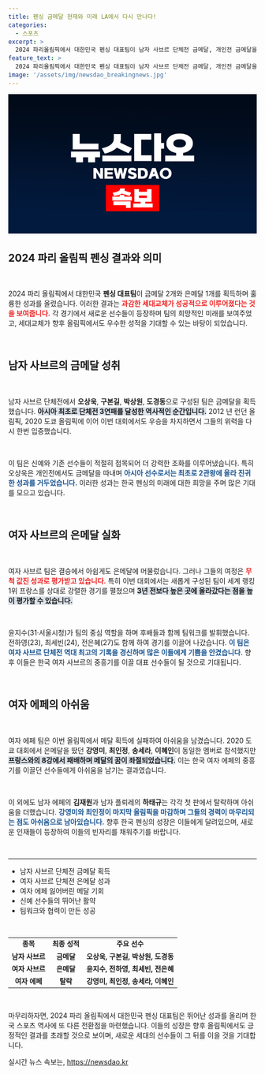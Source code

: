 ```yaml
---
title: 펜싱 금메달 현재와 미래 LA에서 다시 만나다!
categories:
  - 스포츠
excerpt: >
  2024 파리올림픽에서 대한민국 펜싱 대표팀이 남자 사브르 단체전 금메달, 개인전 금메달을 포함해 총 3개의 메달을 획득하며 역대 최고의 성적을 거두었다. 특히 남자 사브르 단체전은 64년 만에 3연패를 달성한 위업! 여자는 단체전 은메달로 기대 이상의 성과를 올렸다. 클릭하고 더 많은 이야기를 확인하세요!
feature_text: >
  2024 파리올림픽에서 대한민국 펜싱 대표팀이 남자 사브르 단체전 금메달, 개인전 금메달을 포함해 총 3개의 메달을 획득하며 역대 최고의 성적을 거두었다. 특히 남자 사브르 단체전은 64년 만에 3연패를 달성한 위업! 여자는 단체전 은메달로 기대 이상의 성과를 올렸다. 클릭하고 더 많은 이야기를 확인하세요!
image: '/assets/img/newsdao_breakingnews.jpg'
---
```


<p><img src="/assets/img/newsdao_breakingnews.jpg" alt="pcversion 속보" /></p>

<h2 data-ke-size="size26">2024 파리 올림픽 펜싱 결과와 의미</h2>

<p data-ke-size="size16">&nbsp;</p>

<p>2024 파리 올림픽에서 대한민국 <b>펜싱 대표팀</b>이 금메달 2개와 은메달 1개를 획득하며 훌륭한 성과를 올렸습니다. 이러한 결과는 <b><span style="color: #ee2323;">과감한 세대교체가 성공적으로 이루어졌다는 것을 보여줍니다.</span></b> 각 경기에서 새로운 선수들이 등장하며 팀의 희망적인 미래를 보여주었고, 세대교체가 향후 올림픽에서도 우수한 성적을 기대할 수 있는 바탕이 되었습니다.</p>

<p data-ke-size="size16">&nbsp;</p>

<h2 data-ke-size="size26">남자 사브르의 금메달 성취</h2>

<p data-ke-size="size16">&nbsp;</p>

<p>남자 사브르 단체전에서 <b>오상욱</b>, <b>구본길</b>, <b>박상원</b>, <b>도경동</b>으로 구성된 팀은 금메달을 획득했습니다. <b><span style="background-color: #21538527;">아시아 최초로 단체전 3연패를 달성한 역사적인 순간입니다.</span></b> 2012 년 런던 올림픽, 2020 도쿄 올림픽에 이어 이번 대회에서도 우승을 차지하면서 그들의 위력을 다시 한번 입증했습니다.</p>

<p data-ke-size="size16">&nbsp;</p>

<p>이 팀은 신예와 기존 선수들이 적절히 접목되어 더 강력한 조화를 이루어냈습니다. 특히 오상욱은 개인전에서도 금메달을 따내며 <b><span style="color: #1a5490;">아시아 선수로서는 최초로 2관왕에 올라 진귀한 성과를 거두었습니다.</span></b> 이러한 성과는 한국 펜싱의 미래에 대한 희망을 주며 많은 기대를 모으고 있습니다.</p>

<p data-ke-size="size16">&nbsp;</p>

<h2 data-ke-size="size26">여자 사브르의 은메달 실화</h2>

<p data-ke-size="size16">&nbsp;</p>

<p>여자 사브르 팀은 결승에서 아쉽게도 은메달에 머물렀습니다. 그러나 그들의 여정은 <b><span style="color: #ee2323;">무척 값진 성과로 평가받고 있습니다.</span></b> 특히 이번 대회에서는 새롭게 구성된 팀이 세계 랭킹 1위 프랑스를 상대로 강렬한 경기를 펼쳤으며 <b><span style="background-color: #21538527;">3년 전보다 높은 곳에 올라갔다는 점을 높이 평가할 수 있습니다.</span></b></p>

<p data-ke-size="size16">&nbsp;</p>

<p>윤지수(31·서울시청)가 팀의 중심 역할을 하며 후배들과 함께 팀워크를 발휘했습니다. 전하영(23), 최세빈(24), 전은혜(27)도 함께 하여 경기를 이끌어 나갔습니다. <b><span style="color: #1a5490;">이 팀은 여자 사브르 단체전 역대 최고의 기록을 경신하며 많은 이들에게 기쁨을 안겼습니다.</span></b> 향후 이들은 한국 여자 사브르의 중흥기를 이끌 대표 선수들이 될 것으로 기대됩니다.</p>

<p data-ke-size="size16">&nbsp;</p>

<h2 data-ke-size="size26">여자 에페의 아쉬움</h2>

<p data-ke-size="size16">&nbsp;</p>

<p>여자 에페 팀은 이번 올림픽에서 메달 획득에 실패하여 아쉬움을 남겼습니다. 2020 도쿄 대회에서 은메달을 땄던 <b>강영미</b>, <b>최인정</b>, <b>송세라</b>, <b>이혜인</b>이 동일한 멤버로 참석했지만 <b><span style="background-color: #21538527;">프랑스와의 8강에서 패배하며 메달의 꿈이 좌절되었습니다.</span></b> 이는 한국 여자 에페의 중흥기를 이끌던 선수들에게 아쉬움을 남기는 결과였습니다.</p>

<p data-ke-size="size16">&nbsp;</p>

<p>이 외에도 남자 에페의 <b>김재원</b>과 남자 플뢰레의 <b>하태규</b>는 각각 첫 판에서 탈락하며 아쉬움을 더했습니다. <b><span style="color: #1a5490;">강영미와 최인정이 마지막 올림픽을 마감하며 그들의 경력이 마무리되는 점도 아쉬움으로 남아있습니다.</span></b> 향후 한국 펜싱의 성장은 이들에게 달려있으며, 새로운 인재들이 등장하여 이들의 빈자리를 채워주기를 바랍니다.</p>

<p data-ke-size="size16">&nbsp;</p>

<hr>

<ul>
    <li>남자 사브르 단체전 금메달 획득</li>
    <li>여자 사브르 단체전 은메달 성과</li>
    <li>여자 에페 잃어버린 메달 기회</li>
    <li>신예 선수들의 뛰어난 활약</li>
    <li>팀워크와 협력이 만든 성공</li>
</ul>

<p data-ke-size="size16">&nbsp;</p>

<table style="width: 100%; border-collapse: collapse;">
    <tr>
        <td style="text-align: center; height: 17px;"><b>종목</b></td>
        <td style="text-align: center; height: 17px;"><b>최종 성적</b></td>
        <td style="text-align: center; height: 17px;"><b>주요 선수</b></td>
    </tr>
    <tr>
        <td style="text-align: center; height: 17px;"><b>남자 사브르</b></td>
        <td style="text-align: center; height: 17px;"><b>금메달</b></td>
        <td style="text-align: center; height: 17px;"><b>오상욱, 구본길, 박상원, 도경동</b></td>
    </tr>
    <tr>
        <td style="text-align: center; height: 17px;"><b>여자 사브르</b></td>
        <td style="text-align: center; height: 17px;"><b>은메달</b></td>
        <td style="text-align: center; height: 17px;"><b>윤지수, 전하영, 최세빈, 전은혜</b></td>
    </tr>
    <tr>
        <td style="text-align: center; height: 17px;"><b>여자 에페</b></td>
        <td style="text-align: center; height: 17px;"><b>탈락</b></td>
        <td style="text-align: center; height: 17px;"><b>강영미, 최인정, 송세라, 이혜인</b></td>
    </tr>
</table>

<p data-ke-size="size16">&nbsp;</p>

<p>마무리하자면, 2024 파리 올림픽에서 대한민국 펜싱 대표팀은 뛰어난 성과를 올리며 한국 스포츠 역사에 또 다른 전환점을 마련했습니다. 이들의 성장은 향후 올림픽에서도 긍정적인 결과를 초래할 것으로 보이며, 새로운 세대의 선수들이 그 뒤를 이을 것을 기대합니다.</p>
실시간 뉴스 속보는, <a href="https://newsdao.kr" rel="dofollow">https://newsdao.kr</a>


